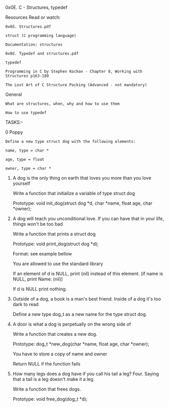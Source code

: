 0x0E. C - Structures, typedef

Resources
Read or watch:

	0x0d. Structures.pdf
	
	struct (C programming language)

	Documentation: structures

	0x0d. Typedef and structures.pdf

	typedef

	Programming in C by Stephen Kochan - Chapter 8, Working with Structures p163-189

	The Lost Art of C Structure Packing (Advanced - not mandatory)


General

	What are structures, when, why and how to use them

	How to use typedef


TASKS:-

0 Poppy
	
	Define a new type struct dog with the following elements:

	name, type = char *

	age, type = float

	owner, type = char *

1. A dog is the only thing on earth that loves you more than you love yourself

	Write a function that initialize a variable of type struct dog

	Prototype: void init_dog(struct dog *d, char *name, float age, char *owner);

2. A dog will teach you unconditional love. If you can have that in your life, things won't be too bad

	Write a function that prints a struct dog

	Prototype: void print_dog(struct dog *d);

	Format: see example bellow

	You are allowed to use the standard library

	If an element of d is NULL, print (nil) instead of this element. (if name is NULL, print Name: (nil))

	If d is NULL print nothing.

3. Outside of a dog, a book is a man's best friend. Inside of a dog it's too dark to read

	Define a new type dog_t as a new name for the type struct dog.

4. A door is what a dog is perpetually on the wrong side of

	Write a function that creates a new dog.

	Prototype: dog_t *new_dog(char *name, float age, char *owner);

	You have to store a copy of name and owner
	
	Return NULL if the function fails

5. How many legs does a dog have if you call his tail a leg? Four. Saying that a tail is a leg doesn't make it a leg

	Write a function that frees dogs.

	Prototype: void free_dog(dog_t *d);
